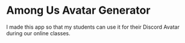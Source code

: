 # Among Us Avatar Generator

I made this app so that my students can use it for their Discord Avatar during our online classes.
